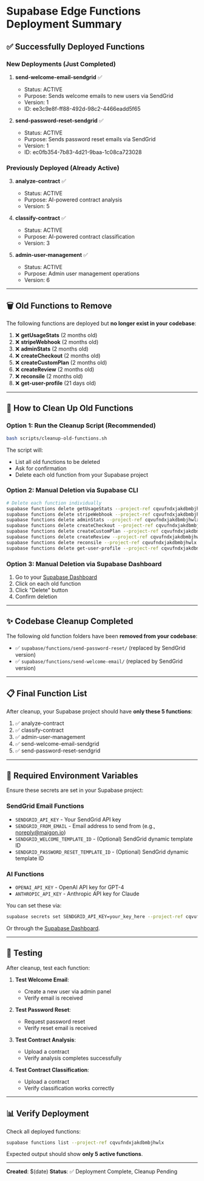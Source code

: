# Supabase Edge Functions Deployment Summary

## ✅ Successfully Deployed Functions

### New Deployments (Just Completed)
1. **send-welcome-email-sendgrid** ✅
   - Status: ACTIVE
   - Purpose: Sends welcome emails to new users via SendGrid
   - Version: 1
   - ID: ee3c9e8f-ff88-492d-98c2-4466eadd5f65

2. **send-password-reset-sendgrid** ✅
   - Status: ACTIVE
   - Purpose: Sends password reset emails via SendGrid
   - Version: 1
   - ID: ec0fb354-7b83-4d21-9baa-1c08ca723028

### Previously Deployed (Already Active)
3. **analyze-contract** ✅
   - Status: ACTIVE
   - Purpose: AI-powered contract analysis
   - Version: 5

4. **classify-contract** ✅
   - Status: ACTIVE
   - Purpose: AI-powered contract classification
   - Version: 3

5. **admin-user-management** ✅
   - Status: ACTIVE
   - Purpose: Admin user management operations
   - Version: 6

---

## 🗑️ Old Functions to Remove

The following functions are deployed but **no longer exist in your codebase**:

1. ❌ **getUsageStats** (2 months old)
2. ❌ **stripeWebhook** (2 months old)
3. ❌ **adminStats** (2 months old)
4. ❌ **createCheckout** (2 months old)
5. ❌ **createCustomPlan** (2 months old)
6. ❌ **createReview** (2 months old)
7. ❌ **reconsile** (2 months old)
8. ❌ **get-user-profile** (21 days old)

---

## 🧹 How to Clean Up Old Functions

### Option 1: Run the Cleanup Script (Recommended)
```bash
bash scripts/cleanup-old-functions.sh
```

The script will:
- List all old functions to be deleted
- Ask for confirmation
- Delete each old function from your Supabase project

### Option 2: Manual Deletion via Supabase CLI
```bash
# Delete each function individually
supabase functions delete getUsageStats --project-ref cqvufndxjakdbmbjhwlx
supabase functions delete stripeWebhook --project-ref cqvufndxjakdbmbjhwlx
supabase functions delete adminStats --project-ref cqvufndxjakdbmbjhwlx
supabase functions delete createCheckout --project-ref cqvufndxjakdbmbjhwlx
supabase functions delete createCustomPlan --project-ref cqvufndxjakdbmbjhwlx
supabase functions delete createReview --project-ref cqvufndxjakdbmbjhwlx
supabase functions delete reconsile --project-ref cqvufndxjakdbmbjhwlx
supabase functions delete get-user-profile --project-ref cqvufndxjakdbmbjhwlx
```

### Option 3: Manual Deletion via Supabase Dashboard
1. Go to your [Supabase Dashboard](https://supabase.com/dashboard/project/cqvufndxjakdbmbjhwlx/functions)
2. Click on each old function
3. Click "Delete" button
4. Confirm deletion

---

## ✨ Codebase Cleanup Completed

The following old function folders have been **removed from your codebase**:
- ✅ `supabase/functions/send-password-reset/` (replaced by SendGrid version)
- ✅ `supabase/functions/send-welcome-email/` (replaced by SendGrid version)

---

## 📋 Final Function List

After cleanup, your Supabase project should have **only these 5 functions**:

1. ✅ analyze-contract
2. ✅ classify-contract
3. ✅ admin-user-management
4. ✅ send-welcome-email-sendgrid
5. ✅ send-password-reset-sendgrid

---

## 🔐 Required Environment Variables

Ensure these secrets are set in your Supabase project:

### SendGrid Email Functions
- `SENDGRID_API_KEY` - Your SendGrid API key
- `SENDGRID_FROM_EMAIL` - Email address to send from (e.g., noreply@maigon.io)
- `SENDGRID_WELCOME_TEMPLATE_ID` - (Optional) SendGrid dynamic template ID
- `SENDGRID_PASSWORD_RESET_TEMPLATE_ID` - (Optional) SendGrid dynamic template ID

### AI Functions
- `OPENAI_API_KEY` - OpenAI API key for GPT-4
- `ANTHROPIC_API_KEY` - Anthropic API key for Claude

You can set these via:
```bash
supabase secrets set SENDGRID_API_KEY=your_key_here --project-ref cqvufndxjakdbmbjhwlx
```

Or through the [Supabase Dashboard](https://supabase.com/dashboard/project/cqvufndxjakdbmbjhwlx/settings/functions).

---

## 🧪 Testing

After cleanup, test each function:

1. **Test Welcome Email**:
   - Create a new user via admin panel
   - Verify email is received

2. **Test Password Reset**:
   - Request password reset
   - Verify reset email is received

3. **Test Contract Analysis**:
   - Upload a contract
   - Verify analysis completes successfully

4. **Test Contract Classification**:
   - Upload a contract
   - Verify classification works correctly

---

## 📊 Verify Deployment

Check all deployed functions:
```bash
supabase functions list --project-ref cqvufndxjakdbmbjhwlx
```

Expected output should show **only 5 active functions**.

---

**Created**: $(date)
**Status**: ✅ Deployment Complete, Cleanup Pending
